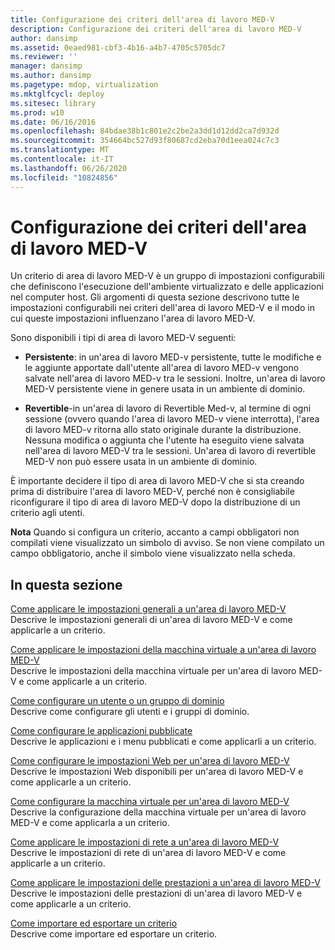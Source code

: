 ```yaml
---
title: Configurazione dei criteri dell'area di lavoro MED-V
description: Configurazione dei criteri dell'area di lavoro MED-V
author: dansimp
ms.assetid: 0eaed981-cbf3-4b16-a4b7-4705c5705dc7
ms.reviewer: ''
manager: dansimp
ms.author: dansimp
ms.pagetype: mdop, virtualization
ms.mktglfcycl: deploy
ms.sitesec: library
ms.prod: w10
ms.date: 06/16/2016
ms.openlocfilehash: 84bdae38b1c801e2c2be2a3dd1d12dd2ca7d932d
ms.sourcegitcommit: 354664bc527d93f80687cd2eba70d1eea024c7c3
ms.translationtype: MT
ms.contentlocale: it-IT
ms.lasthandoff: 06/26/2020
ms.locfileid: "10824856"
---
```

# Configurazione dei criteri dell'area di lavoro MED-V


Un criterio di area di lavoro MED-V è un gruppo di impostazioni configurabili che definiscono l'esecuzione dell'ambiente virtualizzato e delle applicazioni nel computer host. Gli argomenti di questa sezione descrivono tutte le impostazioni configurabili nei criteri dell'area di lavoro MED-V e il modo in cui queste impostazioni influenzano l'area di lavoro MED-V.

Sono disponibili i tipi di area di lavoro MED-V seguenti:

-   **Persistente**: in un'area di lavoro MED-v persistente, tutte le modifiche e le aggiunte apportate dall'utente all'area di lavoro MED-v vengono salvate nell'area di lavoro MED-v tra le sessioni. Inoltre, un'area di lavoro MED-V persistente viene in genere usata in un ambiente di dominio.

-   **Revertible**-in un'area di lavoro di Revertible Med-v, al termine di ogni sessione (ovvero quando l'area di lavoro MED-v viene interrotta), l'area di lavoro MED-v ritorna allo stato originale durante la distribuzione. Nessuna modifica o aggiunta che l'utente ha eseguito viene salvata nell'area di lavoro MED-V tra le sessioni. Un'area di lavoro di revertible MED-V non può essere usata in un ambiente di dominio.

È importante decidere il tipo di area di lavoro MED-V che si sta creando prima di distribuire l'area di lavoro MED-V, perché non è consigliabile riconfigurare il tipo di area di lavoro MED-V dopo la distribuzione di un criterio agli utenti.

**Nota**  Quando si configura un criterio, accanto a campi obbligatori non compilati viene visualizzato un simbolo di avviso. Se non viene compilato un campo obbligatorio, anche il simbolo viene visualizzato nella scheda.

 

## In questa sezione


<a href="" id="how-to-apply-general-settings-to-a-med-v-workspace"></a>[Come applicare le impostazioni generali a un'area di lavoro MED-V](how-to-apply-general-settings-to-a-med-v-workspace.md)  
Descrive le impostazioni generali di un'area di lavoro MED-V e come applicarle a un criterio.

<a href="" id="how-to-apply-virtual-machine-settings-to-a-med-v-workspace"></a>[Come applicare le impostazioni della macchina virtuale a un'area di lavoro MED-V](how-to-apply-virtual-machine-settings-to-a-med-v-workspace.md)  
Descrive le impostazioni della macchina virtuale per un'area di lavoro MED-V e come applicarle a un criterio.

<a href="" id="how-to-configure-a-domain-user-or-group"></a>[Come configurare un utente o un gruppo di dominio](how-to-configure-a-domain-user-or-groupmedvv2.md)  
Descrive come configurare gli utenti e i gruppi di dominio.

<a href="" id="how-to-configure-published-applications"></a>[Come configurare le applicazioni pubblicate](how-to-configure-published-applicationsmedvv2.md)  
Descrive le applicazioni e i menu pubblicati e come applicarli a un criterio.

<a href="" id="how-to-configure-web-settings-for-a-med-v-workspace"></a>[Come configurare le impostazioni Web per un'area di lavoro MED-V](how-to-configure-web-settings-for-a-med-v-workspace.md)  
Descrive le impostazioni Web disponibili per un'area di lavoro MED-V e come applicarle a un criterio.

<a href="" id="how-to-configure-the-virtual-machine-setup-for-a-med-v-workspace"></a>[Come configurare la macchina virtuale per un'area di lavoro MED-V](how-to-configure-the-virtual-machine-setup-for-a-med-v-workspace.md)  
Descrive la configurazione della macchina virtuale per un'area di lavoro MED-V e come applicarla a un criterio.

<a href="" id="how-to-apply-network-settings-to-a-med-v-workspace"></a>[Come applicare le impostazioni di rete a un'area di lavoro MED-V](how-to-apply-network-settings-to-a-med-v-workspace.md)  
Descrive le impostazioni di rete di un'area di lavoro MED-V e come applicarle a un criterio.

<a href="" id="how-to-apply-performance-settings-to-a-med-v-workspace"></a>[Come applicare le impostazioni delle prestazioni a un'area di lavoro MED-V](how-to-apply-performance-settings-to-a-med-v-workspace.md)  
Descrive le impostazioni delle prestazioni di un'area di lavoro MED-V e come applicarle a un criterio.

<a href="" id="how-to-import-and-export-a-policy"></a>[Come importare ed esportare un criterio](how-to-import-and-export-a-policy.md)  
Descrive come importare ed esportare un criterio.

 

 





